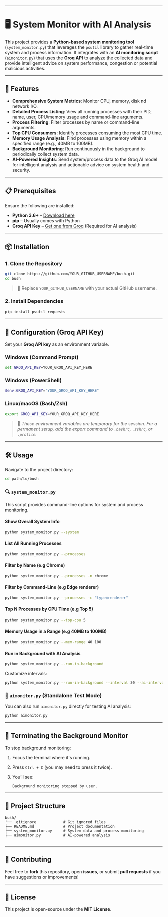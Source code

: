 
---

# 🖥️ System Monitor with AI Analysis

This project provides a **Python-based system monitoring tool** (`system_monitor.py`) that leverages the `psutil` library to gather real-time system and process information. It integrates with an **AI monitoring script** (`aimonitor.py`) that uses the **Groq API** to analyze the collected data and provide intelligent advice on system performance, congestion or potential malicious activities.

---

## 🚀 Features

* **Comprehensive System Metrics**: Monitor CPU, memory, disk nd network I/O.
* **Detailed Process Listing**: View all running processes with their PID, name, user, CPU/memory usage and command-line arguments.
* **Process Filtering**: Filter processes by name or command-line arguments.
* **Top CPU Consumers**: Identify processes consuming the most CPU time.
* **Memory Usage Analysis**: Find processes using memory within a specified range (e.g., 40MB to 100MB).
* **Background Monitoring**: Run continuously in the background to periodically collect system data.
* **AI-Powered Insights**: Send system/process data to the Groq AI model for intelligent analysis and actionable advice on system health and security.

---

## 📋 Prerequisites

Ensure the following are installed:

* **Python 3.6+** – [Download here](https://www.python.org/downloads/)
* **pip** – Usually comes with Python
* **Groq API Key** – [Get one from Groq](https://groq.com/) (Required for AI analysis)

---

## 📦 Installation

### 1. Clone the Repository

```bash
git clone https://github.com/YOUR_GITHUB_USERNAME/bush.git
cd bush
```

> 🔁 Replace `YOUR_GITHUB_USERNAME` with your actual GitHub username.

### 2. Install Dependencies

```bash
pip install psutil requests
```

---

## 🔐 Configuration (Groq API Key)

Set your **Groq API key** as an environment variable.

### Windows (Command Prompt)

```cmd
set GROQ_API_KEY=YOUR_GROQ_API_KEY_HERE
```

### Windows (PowerShell)

```powershell
$env:GROQ_API_KEY="YOUR_GROQ_API_KEY_HERE"
```

### Linux/macOS (Bash/Zsh)

```bash
export GROQ_API_KEY=YOUR_GROQ_API_KEY_HERE
```

> 📝 *These environment variables are temporary for the session. For a permanent setup, add the export command to `.bashrc`, `.zshrc`, or `.profile`.*

---

## 🛠️ Usage

Navigate to the project directory:

```bash
cd path/to/bush
```

### 🔍 `system_monitor.py`

This script provides command-line options for system and process monitoring.

#### Show Overall System Info

```bash
python system_monitor.py --system
```

#### List All Running Processes

```bash
python system_monitor.py --processes
```

#### Filter by Name (e.g Chrome)

```bash
python system_monitor.py --processes -n chrome
```

#### Filter by Command-Line (e.g Edge renderer)

```bash
python system_monitor.py --processes -c "type=renderer"
```

#### Top N Processes by CPU Time (e.g Top 5)

```bash
python system_monitor.py --top-cpu 5
```

#### Memory Usage in a Range (e.g 40MB to 100MB)

```bash
python system_monitor.py --mem-range 40 100
```

#### Run in Background with AI Analysis

```bash
python system_monitor.py --run-in-background
```

Customize intervals:

```bash
python system_monitor.py --run-in-background --interval 30 --ai-interval 600
```

### 🤖 `aimonitor.py` (Standalone Test Mode)

You can also run `aimonitor.py` directly for testing AI analysis:

```bash
python aimonitor.py
```

---

## 🛑 Terminating the Background Monitor

To stop background monitoring:

1. Focus the terminal where it's running.
2. Press `Ctrl + C` (you may need to press it twice).
3. You’ll see:

   ```
   Background monitoring stopped by user.
   ```

---

## 📁 Project Structure

```
bush/
└── .gitignore            # Git ignored files
├── README.md             # Project documentation
├── system_monitor.py     # System data and process monitoring
├── aimonitor.py          # AI-powered analysis


```

---

## 🤝 Contributing

Feel free to **fork** this repository, open **issues**, or submit **pull requests** if you have suggestions or improvements!

---

## 📄 License

This project is open-source under the **MIT License**.


